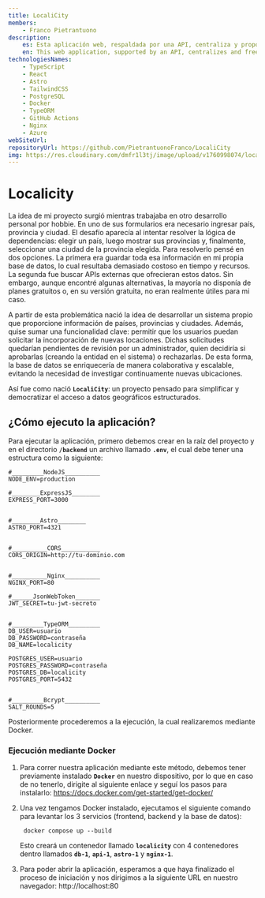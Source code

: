 ```yaml
---
title: LocaliCity
members:
    - Franco Pietrantuono
description:
    es: Esta aplicación web, respaldada por una API, centraliza y proporciona gratuitamente datos de países, provincias y ciudades. Su objetivo es solucionar la necesidad de esta información para formularios, ofreciendo además un sistema colaborativo donde los usuarios pueden solicitar nuevas localidades.
    en: This web application, supported by an API, centralizes and freely provides data on countries, states, and cities. It solves the common need for this hierarchical information in forms, while also featuring a collaborative system where users can request new locations.
technologiesNames:
    - TypeScript
    - React
    - Astro
    - TailwindCSS
    - PostgreSQL
    - Docker
    - TypeORM
    - GitHub Actions
    - Nginx
    - Azure
webSiteUrl:
repositoryUrl: https://github.com/PietrantuonoFranco/LocaliCity
img: https://res.cloudinary.com/dmfr1l3tj/image/upload/v1760998074/localicity_pulimz.webp
---
```


# Localicity

La idea de mi proyecto surgió mientras trabajaba en otro desarrollo personal por hobbie. En uno de sus formularios era necesario ingresar país, provincia y ciudad. El desafío aparecía al intentar resolver la lógica de dependencias: elegir un país, luego mostrar sus provincias y, finalmente, seleccionar una ciudad de la provincia elegida.
Para resolverlo pensé en dos opciones. La primera era guardar toda esa información en mi propia base de datos, lo cual resultaba demasiado costoso en tiempo y recursos. La segunda fue buscar APIs externas que ofrecieran estos datos. Sin embargo, aunque encontré algunas alternativas, la mayoría no disponía de planes gratuitos o, en su versión gratuita, no eran realmente útiles para mi caso.

A partir de esta problemática nació la idea de desarrollar un sistema propio que proporcione información de países, provincias y ciudades. Además, quise sumar una funcionalidad clave: permitir que los usuarios puedan solicitar la incorporación de nuevas locaciones. Dichas solicitudes quedarían pendientes de revisión por un administrador, quien decidiría si aprobarlas (creando la entidad en el sistema) o rechazarlas. De esta forma, la base de datos se enriquecería de manera colaborativa y escalable, evitando la necesidad de investigar continuamente nuevas ubicaciones.

Así fue como nació **`LocaliCity`**: un proyecto pensado para simplificar y democratizar el acceso a datos geográficos estructurados.

## ¿Cómo ejecuto la aplicación?
Para ejecutar la aplicación, primero debemos crear en la raíz del proyecto y en el directorio **`/backend`** un archivo llamado **`.env`**, el cual debe tener una estructura como la siguiente:

```env
#_________NodeJS__________
NODE_ENV=production

#________ExpressJS________
EXPRESS_PORT=3000


#________Astro________
ASTRO_PORT=4321


#__________CORS___________
CORS_ORIGIN=http://tu-dominio.com


#__________Nginx__________
NGINX_PORT=80

#______JsonWebToken_______
JWT_SECRET=tu-jwt-secreto


#_________TypeORM_________
DB_USER=usuario
DB_PASSWORD=contraseña
DB_NAME=localicity

POSTGRES_USER=usuario
POSTGRES_PASSWORD=contraseña
POSTGRES_DB=localicity
POSTGRES_PORT=5432


#_________Bcrypt__________
SALT_ROUNDS=5
```

Posteriormente procederemos a la ejecución, la cual realizaremos mediante Docker.

### Ejecución mediante Docker
1. Para correr nuestra aplicación mediante este método, debemos tener previamente instalado **`Docker`** en nuestro dispositivo, por lo que en caso de no tenerlo, dirigite al siguiente enlace y seguí los pasos para instalarlo: https://docs.docker.com/get-started/get-docker/

2. Una vez tengamos Docker instalado, ejecutamos el siguiente comando para levantar los 3 servicios (frontend, backend y la base de datos):

		docker compose up --build

	Esto creará un contenedor llamado **`localicity`** con 4 contenedores dentro llamados **`db-1`**, **`api-1`**, **`astro-1`** y **`nginx-1`**.

3. Para poder abrir la aplicación, esperamos a que haya finalizado el proceso de iniciación y nos dirigimos a la siguiente URL en nuestro navegador: http://localhost:80
